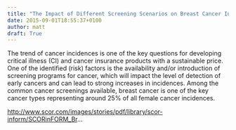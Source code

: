 ```yaml
---
title: "The Impact of Different Screening Scenarios on Breast Cancer Incidence "
date: 2015-09-01T18:55:37+0100
author: matt
draft: True
---
```

The trend of cancer incidences is one of the key questions for developing critical illness (CI) and cancer insurance products with a sustainable price. One of the identified (risk) factors is the availability and/or introduction of screening programs for cancer, which will impact the level of detection of early cancers and can lead to strong increases in incidences. Among the common cancer screenings available, breast cancer is one of the key cancer types representing around 25% of all female cancer incidences.

http://www.scor.com/images/stories/pdf/library/scor-inform/SCORinFORM_Br...
